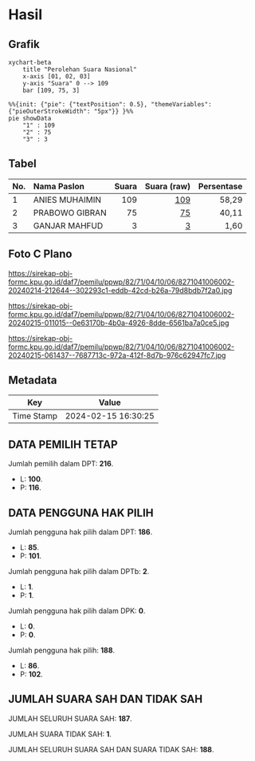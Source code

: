 # Hasil

## Grafik

```mermaid
xychart-beta
    title "Perolehan Suara Nasional"
    x-axis [01, 02, 03]
    y-axis "Suara" 0 --> 109
    bar [109, 75, 3]
```

```mermaid
%%{init: {"pie": {"textPosition": 0.5}, "themeVariables": {"pieOuterStrokeWidth": "5px"}} }%%
pie showData
    "1" : 109
    "2" : 75
    "3" : 3
```

## Tabel

| No. | Nama Paslon    | Suara | Suara (raw) | Persentase |
|:--- |:-------------- | -----:| -----------:| ----------:|
| 1   | ANIES MUHAIMIN | 109   | [109][p-1]  | 58,29      |
| 2   | PRABOWO GIBRAN | 75    | [75][p-2]   | 40,11      |
| 3   | GANJAR MAHFUD  | 3     | [3][p-3]    | 1,60       |


[p-1]: https://github.com/gigit-pemilu/pemilu-2024/blob/main/pilpres/hitung-suara/sub/82-maluku-utara/sub/71-kota-ternate/sub/04-moti/sub/1006-figur/sub/002-tps/sub/paslon-1.txt
[p-2]: https://github.com/gigit-pemilu/pemilu-2024/blob/main/pilpres/hitung-suara/sub/82-maluku-utara/sub/71-kota-ternate/sub/04-moti/sub/1006-figur/sub/002-tps/sub/paslon-2.txt
[p-3]: https://github.com/gigit-pemilu/pemilu-2024/blob/main/pilpres/hitung-suara/sub/82-maluku-utara/sub/71-kota-ternate/sub/04-moti/sub/1006-figur/sub/002-tps/sub/paslon-3.txt

## Foto C Plano

https://sirekap-obj-formc.kpu.go.id/daf7/pemilu/ppwp/82/71/04/10/06/8271041006002-20240214-212644--302293c1-eddb-42cd-b26a-79d8bdb7f2a0.jpg

https://sirekap-obj-formc.kpu.go.id/daf7/pemilu/ppwp/82/71/04/10/06/8271041006002-20240215-011015--0e63170b-4b0a-4926-8dde-6561ba7a0ce5.jpg

https://sirekap-obj-formc.kpu.go.id/daf7/pemilu/ppwp/82/71/04/10/06/8271041006002-20240215-061437--7687713c-972a-412f-8d7b-976c62947fc7.jpg


## Metadata

| Key        | Value               |
| ---------- | ------------------- |
| Time Stamp | 2024-02-15 16:30:25 |


## DATA PEMILIH TETAP

Jumlah pemilih dalam DPT: **216**.
 * L: **100**.
 * P: **116**.

## DATA PENGGUNA HAK PILIH

Jumlah pengguna hak pilih dalam DPT: **186**.
 * L: **85**.
 * P: **101**.

Jumlah pengguna hak pilih dalam DPTb: **2**.
 * L: **1**.
 * P: **1**.

Jumlah pengguna hak pilih dalam DPK: **0**.
 * L: **0**.
 * P: **0**.

Jumlah pengguna hak pilih: **188**.
 * L: **86**.
 * P: **102**.

## JUMLAH SUARA SAH DAN TIDAK SAH

JUMLAH SELURUH SUARA SAH: **187**.

JUMLAH SUARA TIDAK SAH: **1**.

JUMLAH SELURUH SUARA SAH DAN SUARA TIDAK SAH: **188**.



